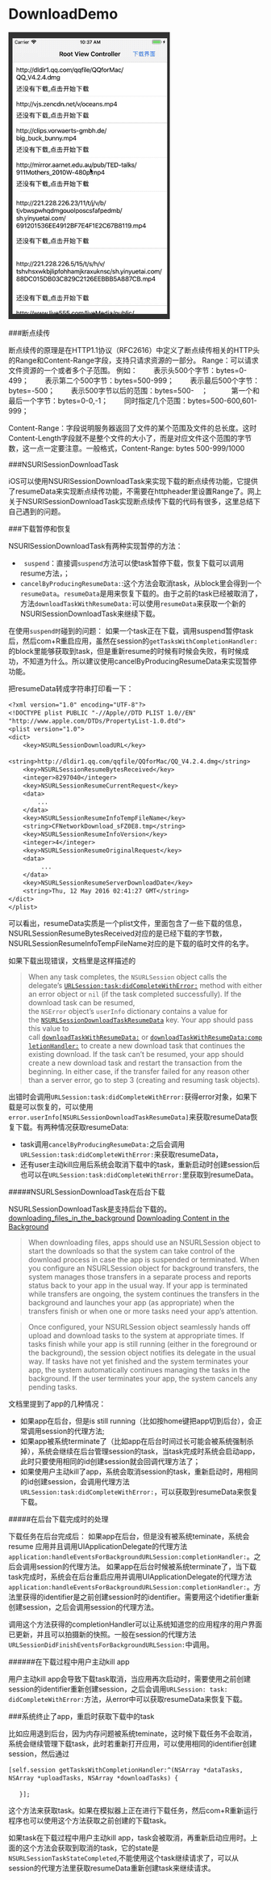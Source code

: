 # DownloadDemo
![img](https://github.com/zziazm/DownloadDemo/blob/master/demog.gif)



###断点续传

断点续传的原理是在HTTP1.1协议（RFC2616）中定义了断点续传相关的HTTP头的Range和Content-Range字段，支持只请求资源的一部分。
Range：可以请求文件资源的一个或者多个子范围。
例如：
　　表示头500个字节：bytes=0-499；
　　表示第二个500字节：bytes=500-999；
　　表示最后500个字节：bytes=-500；
　　表示500字节以后的范围：bytes=500-　；　
　　第一个和最后一个字节：bytes=0-0,-1；
　　同时指定几个范围：bytes=500-600,601-999；

Content-Range：字段说明服务器返回了文件的某个范围及文件的总长度。这时Content-Length字段就不是整个文件的大小了，而是对应文件这个范围的字节数，这一点一定要注意。一般格式，Content-Range: bytes 500-999/1000　　

###NSURlSessionDownloadTask

iOS可以使用NSURlSessionDownloadTask来实现下载的断点续传功能，它提供了resumeData来实现断点续传功能，不需要在httpheader里设置Range了。网上关于NSURlSessionDownloadTask实现断点续传下载的代码有很多，这里总结下自己遇到的问题。

###下载暂停和恢复

NSURlSessionDownloadTask有两种实现暂停的方法：
- ` suspend`：直接调`suspend`方法可以使task暂停下载，恢复下载可以调用resume方法，；
- `cancelByProducingResumeData:`:这个方法会取消task，从block里会得到一个`resumeData`。`resumeData`是用来恢复下载的。由于之前的task已经被取消了，方法`downloadTaskWithResumeData:`可以使用`resumeData`来获取一个新的NSURlSessionDownloadTask来继续下载。

在使用`suspend时`碰到的问题：
 如果一个task正在下载，调用suspend暂停task后，然后com+R重启应用，虽然在session的`getTasksWithCompletionHandler:`的block里能够获取到task，但是重新resume的时候有时候会失败，有时候成功，不知道为什么。所以建议使用cancelByProducingResumeData来实现暂停功能。

把resumeData转成字符串打印看一下：
```
<?xml version="1.0" encoding="UTF-8"?>
<!DOCTYPE plist PUBLIC "-//Apple//DTD PLIST 1.0//EN" "http://www.apple.com/DTDs/PropertyList-1.0.dtd">
<plist version="1.0">
<dict>
	<key>NSURLSessionDownloadURL</key>
	<string>http://dldir1.qq.com/qqfile/QQforMac/QQ_V4.2.4.dmg</string>
	<key>NSURLSessionResumeBytesReceived</key>
	<integer>8297040</integer>
	<key>NSURLSessionResumeCurrentRequest</key>
	<data>
        ...
	</data>
	<key>NSURLSessionResumeInfoTempFileName</key>
	<string>CFNetworkDownload_sFZ0E8.tmp</string>
	<key>NSURLSessionResumeInfoVersion</key>
	<integer>4</integer>
	<key>NSURLSessionResumeOriginalRequest</key>
	<data>
	     ...
	</data>
	<key>NSURLSessionResumeServerDownloadDate</key>
	<string>Thu, 12 May 2016 02:41:27 GMT</string>
</dict>
</plist>
```
可以看出，resumeData实质是一个plist文件，里面包含了一些下载的信息，NSURLSessionResumeBytesReceived对应的是已经下载的字节数，NSURLSessionResumeInfoTempFileName对应的是下载的临时文件的名字。

如果下载出现错误，文档里是这样描述的
>When any task completes, the `NSURLSession` object calls the delegate’s [`URLSession:task:didCompleteWithError:`](https://developer.apple.com/documentation/foundation/nsurlsessiontaskdelegate/1411610-urlsession?language=objc) method with either an error object or `nil` (if the task completed successfully). If the download task can be resumed, the `NSError` object’s `userInfo` dictionary contains a value for the [`NSURLSessionDownloadTaskResumeData`](https://developer.apple.com/documentation/foundation/nsurlsessiondownloadtaskresumedata?language=objc) key. Your app should pass this value to call [`downloadTaskWithResumeData:`](https://developer.apple.com/documentation/foundation/nsurlsession/1409226-downloadtaskwithresumedata?language=objc) or [`downloadTaskWithResumeData:completionHandler:`](https://developer.apple.com/documentation/foundation/nsurlsession/1411598-downloadtaskwithresumedata?language=objc) to create a new download task that continues the existing download. If the task can’t be resumed, your app should create a new download task and restart the transaction from the beginning. In either case, if the transfer failed for any reason other than a server error, go to step 3 (creating and resuming task objects).

出错时会调用`URLSession:task:didCompleteWithError:`获得error对象，如果下载是可以恢复的，可以使用`error.userInfo[NSURLSessionDownloadTaskResumeData]`来获取resumeData恢复下载。有两种情况获取resumeData:
- task调用`cancelByProducingResumeData:`之后会调用`URLSession:task:didCompleteWithError:`来获取resumeData，
- 还有user主动kill应用后系统会取消下载中的task，重新启动时创建session后也可以在`URLSession:task:didCompleteWithError:`里获取到resumeData。




#####NSURLSessionDownloadTask在后台下载

NSURLSessionDownloadTask是支持后台下载的。
[downloading_files_in_the_background](https://developer.apple.com/documentation/foundation/url_loading_system/downloading_files_in_the_background)
[Downloading Content in the Background](https://developer.apple.com/library/archive/documentation/iPhone/Conceptual/iPhoneOSProgrammingGuide/BackgroundExecution/BackgroundExecution.html#//apple_ref/doc/uid/TP40007072-CH5-SW6)
>When downloading files, apps should use an NSURLSession object to start the downloads so that the system can take control of the download process in case the app is suspended or terminated. When you configure an NSURLSession object for background transfers, the system manages those transfers in a separate process and reports status back to your app in the usual way. If your app is terminated while transfers are ongoing, the system continues the transfers in the background and launches your app (as appropriate) when the transfers finish or when one or more tasks need your app’s attention.

>Once configured, your NSURLSession object seamlessly hands off upload and download tasks to the system at appropriate times. If tasks finish while your app is still running (either in the foreground or the background), the session object notifies its delegate in the usual way. If tasks have not yet finished and the system terminates your app, the system automatically continues managing the tasks in the background. If the user terminates your app, the system cancels any pending tasks.

文档里提到了app的几种情况：
- 如果app在后台，但是is still running（比如按home键把app切到后台），会正常调用session的代理方法;
- 如果app被系统terminate了（比如app在后台时间过长可能会被系统强制杀掉），系统会继续在后台管理session的task，当task完成时系统会启动app，此时只要使用相同的id创建session就会回调代理方法了；
- 如果使用户主动kill了app，系统会取消session的task，重新启动时，用相同的id创建session，会调用代理方法`URLSession:task:didCompleteWithError:`，可以获取到resumeData来恢复下载。

#####在后台下载完成时的处理

下载任务在后台完成后：
如果app在后台，但是没有被系统teminate，系统会resume 应用并且调用UIApplicationDelegate的代理方法`application:handleEventsForBackgroundURLSession:completionHandler:`。之后会调用session的代理方法。
如果app在后台时候被系统terminate了，当下载task完成时，系统会在后台重启应用并调用UIApplicationDelegate的代理方法`application:handleEventsForBackgroundURLSession:completionHandler:`。方法里获得的identifier是之前创建session时的identifier。需要用这个idetifier重新创建session，之后会调用session的代理方法。

调用这个方法获得的completionHandler可以让系统知道您的应用程序的用户界面已更新，并且可以拍摄新的快照。一般在session的代理方法`URLSessionDidFinishEventsForBackgroundURLSession:`中调用。

######在下载过程中用户主动kill app

用户主动kill app会导致下载task取消，当应用再次启动时，需要使用之前创建session的identifier重新创建session，之后会调用`URLSession: task:
didCompleteWithError:`方法，从error中可以获取resumeData来恢复下载。

###系统终止了app，重启时获取下载中的task

比如应用退到后台，因为内存问题被系统teminate，这时候下载任务不会取消，系统会继续管理下载task，此时若重新打开应用，可以使用相同的identifier创建session，然后通过
```
[self.session getTasksWithCompletionHandler:^(NSArray *dataTasks, NSArray *uploadTasks, NSArray *downloadTasks) {
     
   }];
```
这个方法来获取task。如果在模拟器上正在进行下载任务，然后com+R重新运行程序也可以使用这个方法获取之前创建的下载task。

如果task在下载过程中用户主动kill app，task会被取消，再重新启动应用时。上面的这个方法会获取到取消的task，它的state是`NSURLSessionTaskStateCompleted`,不能使用这个task继续请求了，可以从session的代理方法里获取resumeData重新创建task来继续请求。

